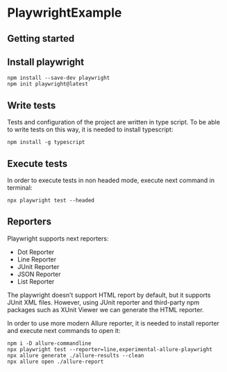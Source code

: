 # PlaywrightExample



## Getting started

## Install playwright
```
npm install --save-dev playwright
npm init playwright@latest
```

## Write tests

Tests and configuration of the project are written in type script. To be able to write tests on this way, it is needed to install typescript:

```
npm install -g typescript
```

## Execute tests
In order to execute tests in non headed mode, execute next command in terminal:
```
npx playwright test --headed
```

## Reporters
Playwright supports next reporters:

- Dot Reporter
- Line Reporter
- JUnit Reporter
- JSON Reporter
- List Reporter

The playwright doesn’t support HTML report by default, but it supports JUnit XML files. 
However, using JUnit reporter and third-party npm packages such as XUnit Viewer we can generate the HTML reporter.

In order to use more modern Allure reporter, it is needed to install reporter and execute next commands to open it:

```
npm i -D allure-commandline
npx playwright test --reporter=line,experimental-allure-playwright
npx allure generate ./allure-results --clean
npx allure open ./allure-report
```